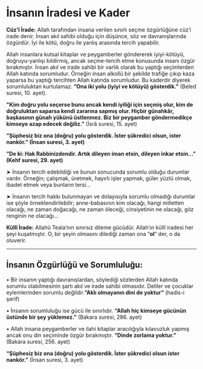 # İnsanın İradesi ve Kader

**Cüz’î İrade:** Allah tarafından insana verilen sınırlı seçme özgürlüğüne cüz’i irade denir. İnsan akıl sahibi olduğu için düşünce, söz ve davranışlarında özgürdür. İyi ile kötü, doğru ile yanlış arasında tercih yapabilir.

Allah insanlara kutsal kitaplar ve peygamberler göndererek iyiyi-kötüyü, doğruyu-yanlışı bildirmiş, ancak seçme-tercih etme konusunda insanı özgür bırakmıştır. İnsan akıl ve irade sahibi bir varlık olarak bu yaptığı seçimlerden Allah katında sorumludur. Örneğin insan alkollü bir şekilde trafiğe çıkıp kaza yaparsa bu yaptığı tercihten Allah katında sorumludur. Bu kaderdir diyerek sorumluluktan kurtulamaz.
**”Ona iki yolu (iyiyi ve kötüyü) gösterdik.”** (Beled suresi, 10. ayet).

**"Kim doğru yolu seçerse bunu ancak kendi iyiliği için seçmiş olur, kim de doğruluktan saparsa kendi zararına sapmış olur. Hiçbir günahkâr, başkasının günah yükünü üstlenmez. Biz bir peygamber göndermedikçe kimseye azap edecek değiliz.”** (İsrâ suresi, 15. ayet)

**”Şüphesiz biz ona (doğru) yolu gösterdik. İster şükredici olsun, ister nankör.” (İnsan suresi, 3. ayet)**

**”De ki: Hak Rabbinizdendir. Artık dileyen iman etsin, dileyen inkar etsin…” (Kehf suresi, 29. ayet)**

➤ İnsanın tercih edebildiği ve bunun sonucunda sorumlu olduğu durumlar vardır. Örneğin; çalışmak, üretmek, hayırlı işler yapmak, güler yüzlü olmak, ibadet etmek veya bunların tersi…

➤ İnsanın tercih hakkı bulunmayan ve dolayısıyla sorumlu olmadığı durumlar ise şöyle örneklendirilebilir; anne-babasının kim olacağı, hangi milletten olacağı, ne zaman doğacağı, ne zaman öleceği, cinsiyetinin ne olacağı, göz renginin ne olacağı…

**Küllî İrade:** Allahü Teala’nın sınırsız dileme gücüdür. Allah’ın küllî iradesi her şeyi kuşatmıştır. O, bir şeyin olmasını dilediği zaman ona “**ol**” der, o da oluverir.

___

## **İnsanın Özgürlüğü ve Sorumluluğu:**

• Bir insanın yaptığı davranışlardan, söylediği sözlerden Allah katında sorumlu olabilmesinin şartı akıl ve irade sahibi olmasıdır. Deliler ve çocuklar eylemlerinden sorumlu değildir.**”Aklı olmayanın dini de yoktur”** (hadis-i şerif)

• İnsanın sorumluluğu ise gücü ile sınırlıdır. **“Allah hiç kimseye gücünün üstünde bir şey yüklemez.”** (Bakara suresi, 286. ayet)

• Allah insana peygamberler ve ilahi kitaplar aracılığıyla kılavuzluk yapmış ancak onu din seçiminde özgür bırakmıştır. **“Dinde zorlama yoktur.”** (Bakara suresi, 256. ayet)

**“Şüphesiz biz ona (doğru) yolu gösterdik. İster şükredici olsun ister nankör.”** (İnsan suresi, 3. ayet)
